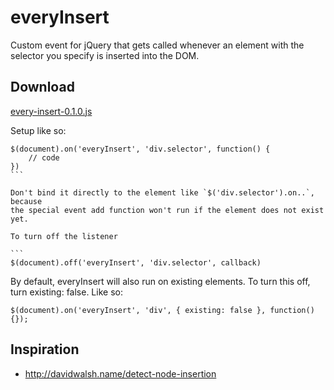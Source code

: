 everyInsert
===========

Custom event for jQuery that gets called whenever an element with the selector you specify is inserted into the DOM.


## Download
[every-insert-0.1.0.js](https://raw2.github.com/britco/everyInsert/master/dist/every-insert-0.1.0.js)

Setup like so:

````
$(document).on('everyInsert', 'div.selector', function() {
	// code
})
```

Don't bind it directly to the element like `$('div.selector').on..`, because
the special event add function won't run if the element does not exist yet.

To turn off the listener

```
$(document).off('everyInsert', 'div.selector', callback)
````

By default, everyInsert will also run on existing elements. To turn this off,
turn existing: false. Like so:

````
$(document).on('everyInsert', 'div', { existing: false }, function() {});
````

## Inspiration
* http://davidwalsh.name/detect-node-insertion